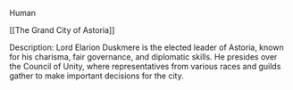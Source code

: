 Human

[[The Grand City of Astoria]] 

Description: Lord Elarion Duskmere is the elected leader of Astoria, known for his charisma, fair governance, and diplomatic skills. He presides over the Council of Unity, where representatives from various races and guilds gather to make important decisions for the city.